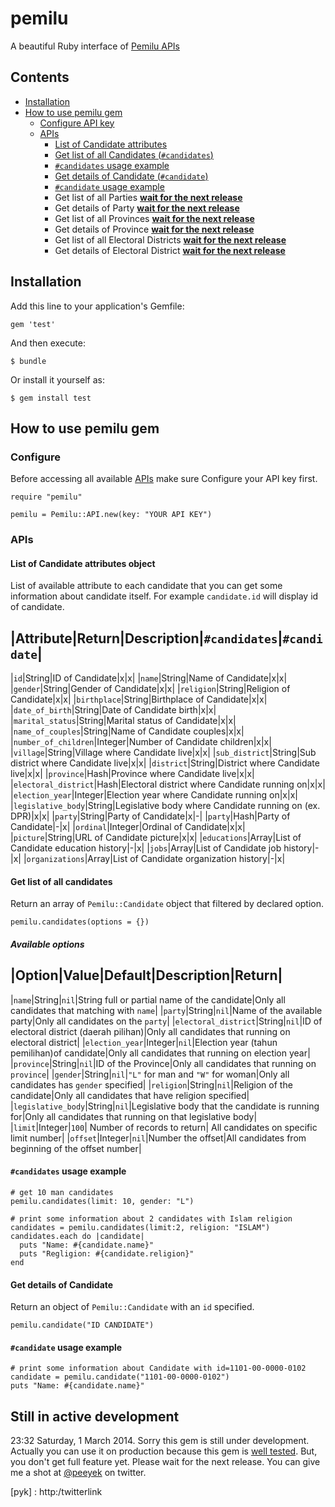 # pemilu
A beautiful Ruby interface of [Pemilu APIs](http://pemiluapi.org)

## Contents
- [Installation](in)
- [How to use pemilu gem](ht)
  - [Configure API key](c)
  - [APIs](a)
    - [List of Candidate attributes](ca)
    - [Get list of all Candidates (`#candidates`)](g)
    - [`#candidates` usage example](cux)
    - [Get details of Candidate (`#candidate`)](gdoc)
    - [`#candidate` usage example](cue)
    - Get list of all Parties [**wait for the next release**](si)
    - Get details of Party [**wait for the next release**](si)
    - Get list of all Provinces [**wait for the next release**](si)
    - Get details of Province [**wait for the next release**](si)
    - Get list of all Electoral Districts [**wait for the next release**](si)
    - Get details of Electoral District [**wait for the next release**](si)

[in]: http
[ht]: http
[c]: http
[a]: http
[ca]: http
[g]: http
[cux]: http
[gdoc]: http
[cue]: http
[si]: http

## Installation
Add this line to your application's Gemfile:

    gem 'test'

And then execute:

    $ bundle

Or install it yourself as:

    $ gem install test


## How to use pemilu gem

### Configure
Before accessing all available [APIs](a) make sure Configure your API key first.

    require "pemilu"

    pemilu = Pemilu::API.new(key: "YOUR API KEY")

### APIs

#### List of Candidate attributes object
List of available attribute to each candidate that you can get some information
about candidate itself. For example `candidate.id` will display id of candidate.

|Attribute|Return|Description|`#candidates`|`#candidate`|
---------------------------------------------------------
|`id`|String|ID of Candidate|x|x|
|`name`|String|Name of Candidate|x|x|
|`gender`|String|Gender of Candidate|x|x|
|`religion`|String|Religion of Candidate|x|x|
|`birthplace`|String|Birthplace of Candidate|x|x|
|`date_of_birth`|String|Date of Candidate birth|x|x|
|`marital_status`|String|Marital status of Candidate|x|x|
|`name_of_couples`|String|Name of Candidate couples|x|x|
|`number_of_children`|Integer|Number of Candidate children|x|x|
|`village`|String|Village where Candidate live|x|x|
|`sub_district`|String|Sub district where Candidate live|x|x|
|`district`|String|District where Candidate live|x|x|
|`province`|Hash|Province where Candidate live|x|x|
|`electoral_district`|Hash|Electoral district where Candidate running on|x|x|
|`election_year`|Integer|Election year where Candidate running on|x|x|
|`legislative_body`|String|Legislative body where Candidate running on (ex. DPR)|x|x|
|`party`|String|Party of Candidate|x|-|
|`party`|Hash|Party of Candidate|-|x|
|`ordinal`|Integer|Ordinal of Candidate|x|x|
|`picture`|String|URL of Candidate picture|x|x|
|`educations`|Array|List of Candidate education history|-|x|
|`jobs`|Array|List of Candidate job history|-|x|
|`organizations`|Array|List of Candidate organization history|-|x|

#### Get list of all candidates
Return an array of `Pemilu::Candidate` object that filtered by declared option.

    pemilu.candidates(options = {})

##### Available options

|Option|Value|Default|Description|Return|
-----------------------------------------
|`name`|String|`nil`|String full or partial name of the candidate|Only all candidates that matching with `name`|
|`party`|String|`nil`|Name of the available party|Only all candidates on the `party`|
|`electoral_district`|String|`nil`|ID of electoral district (daerah pilihan)|Only all candidates that running on electoral district|
|`election_year`|Integer|`nil`|Election year (tahun pemilihan)of candidate|Only all candidates that running on election year|
|`province`|String|`nil`|ID of the Province|Only all candidates that running on `province`|
|`gender`|String|`nil`|`"L"` for man and `"W"` for woman|Only all candidates has `gender` specified|
|`religion`|String|`nil`|Religion of the candidate|Only all candidates that have religion specified|
|`legislative_body`|String|`nil`|Legislative body that the candidate is running for|Only all candidates that running on that legislative body|
|`limit`|Integer|`100`| Number of records to return| All candidates on specific limit number|
|`offset`|Integer|`nil`|Number the offset|All candidates from beginning of the offset number|

#### `#candidates` usage example

    # get 10 man candidates
    pemilu.candidates(limit: 10, gender: "L")

    # print some information about 2 candidates with Islam religion
    candidates = pemilu.candidates(limit:2, religion: "ISLAM")
    candidates.each do |candidate|
      puts "Name: #{candidate.name}"
      puts "Regligion: #{candidate.religion}"
    end


#### Get details of Candidate
Return an object of `Pemilu::Candidate` with an `id` specified.

    pemilu.candidate("ID CANDIDATE")

#### `#candidate` usage example

    # print some information about Candidate with id=1101-00-0000-0102
    candidate = pemilu.candidate("1101-00-0000-0102")
    puts "Name: #{candidate.name}"

## Still in active development
23:32 Saturday, 1 March 2014.
Sorry this gem is still under development. Actually you can use it on production
because this gem is [well tested](wt). But, you don't get full feature yet.
Please wait for the next release. You can give me a shot at [@peeyek](pyk) on twitter.

[wt]: http://linktospec
[pyk] : http:/twitterlink
